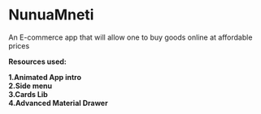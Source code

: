 # NunuaMneti
An E-commerce app that will allow one to buy goods online at affordable prices



<b>Resources used<b>:

  1.Animated App intro <br>
  2.Side menu <br>
  3.Cards Lib <br>
  4.Advanced Material Drawer

